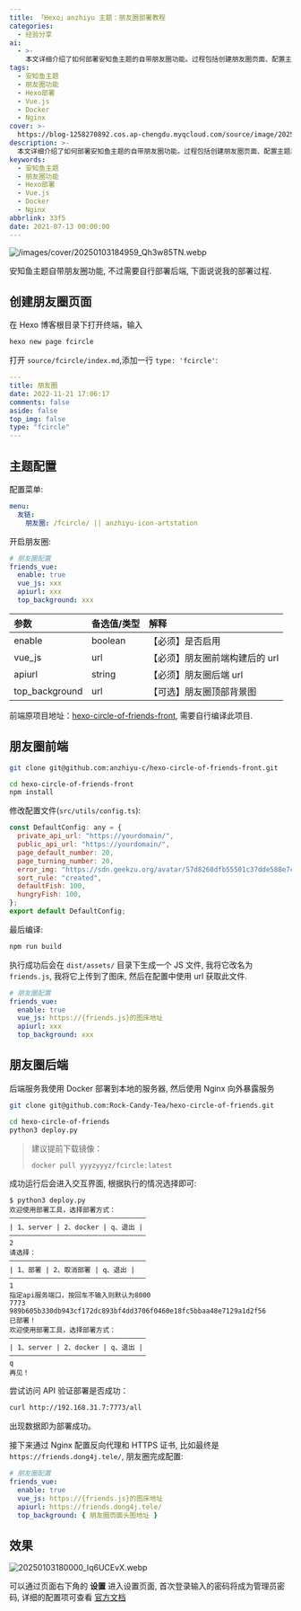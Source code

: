 ```yaml
---
title: 「Hexo」anzhiyu 主题：朋友圈部署教程
categories:
  - 经验分享
ai:
  - >-
    本文详细介绍了如何部署安知鱼主题的自带朋友圈功能。过程包括创建朋友圈页面、配置主题以及部署前后端服务。前端使用Hexo和Vue.js构建，后端通过Docker容器化并使用Nginx进行反向代理和HTTPS证书配置。文章还附带了实际效果展示和官方文档链接供读者参考。
tags:
  - 安知鱼主题
  - 朋友圈功能
  - Hexo部署
  - Vue.js
  - Docker
  - Nginx
cover: >-
  https://blog-1258270892.cos.ap-chengdu.myqcloud.com/source/image/20250103184959_Qh3w85TN.webp
description: >-
  本文详细介绍了如何部署安知鱼主题的自带朋友圈功能。过程包括创建朋友圈页面、配置主题以及部署前后端服务。前端使用Hexo和Vue.js构建，后端通过Docker容器化并使用Nginx进行反向代理和HTTPS证书配置。文章还附带了实际效果展示和官方文档链接供读者参考。
keywords:
  - 安知鱼主题
  - 朋友圈功能
  - Hexo部署
  - Vue.js
  - Docker
  - Nginx
abbrlink: 33f5
date: 2021-07-13 00:00:00
---
```


![/images/cover/20250103184959_Qh3w85TN.webp](https://blog-1258270892.cos.ap-chengdu.myqcloud.com/source/image/20250103184959_Qh3w85TN.webp)

安知鱼主题自带朋友圈功能, 不过需要自行部署后端, 下面说说我的部署过程.

## 创建朋友圈页面

在 Hexo 博客根目录下打开终端，输入

```bash
hexo new page fcircle
```

打开 `source/fcircle/index.md`,添加一行 `type: 'fcircle'`:

```yaml
---
title: 朋友圈
date: 2022-11-21 17:06:17
comments: false
aside: false
top_img: false
type: "fcircle"
---
```

## 主题配置

配置菜单:

```yaml
menu:
  友链:
    朋友圈: /fcircle/ || anzhiyu-icon-artstation
```

开启朋友圈:

```yaml
# 朋友圈配置
friends_vue:
  enable: true
  vue_js: xxx
  apiurl: xxx
  top_background: xxx
```

| 参数           | 备选值/类型 | 解释                           |
| :------------- | :---------- | :----------------------------- |
| enable         | boolean     | 【必须】是否启用               |
| vue_js         | url         | 【必须】朋友圈前端构建后的 url |
| apiurl         | string      | 【必须】朋友圈后端 url         |
| top_background | url         | 【可选】朋友圈顶部背景图       |

前端原项目地址：[hexo-circle-of-friends-front](https://github.com/anzhiyu-c/hexo-circle-of-friends-front), 需要自行编译此项目.

## 朋友圈前端

<!-- MBP  /Users/dong4j/Developer/3.Knowledge/site/hexo-circle-of-friends-front/ -->

```bash
git clone git@github.com:anzhiyu-c/hexo-circle-of-friends-front.git

cd hexo-circle-of-friends-front
npm install
```

修改配置文件(`src/utils/config.ts`):

```javascript
const DefaultConfig: any = {
  private_api_url: "https://yourdomain/",
  public_api_url: "https://yourdomain/",
  page_default_number: 20,
  page_turning_number: 20,
  error_img: "https://sdn.geekzu.org/avatar/57d8260dfb55501c37dde588e7c3852c",
  sort_rule: "created",
  defaultFish: 100,
  hungryFish: 100,
};
export default DefaultConfig;
```

最后编译:

```bash
npm run build
```

执行成功后会在 `dist/assets/` 目录下生成一个 JS 文件, 我将它改名为 `friends.js`, 我将它上传到了图床, 然后在配置中使用 url 获取此文件.

```yaml
# 朋友圈配置
friends_vue:
  enable: true
  vue_js: https://{friends.js}的图床地址
  apiurl: xxx
  top_background: xxx
```

## 朋友圈后端

后端服务我使用 Docker 部署到本地的服务器, 然后使用 Nginx 向外暴露服务

```bash
git clone git@github.com:Rock-Candy-Tea/hexo-circle-of-friends.git

cd hexo-circle-of-friends
python3 deploy.py
```

> 建议提前下载镜像：
>
> ```bash
> docker pull yyyzyyyz/fcircle:latest
> ```

成功运行后会进入交互界面, 根据执行的情况选择即可:

```
$ python3 deploy.py
欢迎使用部署工具，选择部署方式：
——————————————————————————————————
| 1、server | 2、docker | q、退出 |
——————————————————————————————————
2
请选择：
——————————————————————————————————
| 1、部署 | 2、取消部署 | q、退出 |
——————————————————————————————————
1
指定api服务端口，按回车不输入则默认为8000
7773
989b605b330db943cf172dc893bf4dd3706f0460e18fc5bbaa48e7129a1d2f56
已部署！
欢迎使用部署工具，选择部署方式：
——————————————————————————————————
| 1、server | 2、docker | q、退出 |
——————————————————————————————————
q
再见！
```

尝试访问 API 验证部署是否成功：

```bash
curl http://192.168.31.7:7773/all
```

出现数据即为部署成功。

接下来通过 Nginx 配置反向代理和 HTTPS 证书, 比如最终是 `https://friends.dong4j.tele/`, 朋友圈完成配置:

```yaml
# 朋友圈配置
friends_vue:
  enable: true
  vue_js: https://{friends.js}的图床地址
  apiurl: https://friends.dong4j.tele/
  top_background: { 朋友圈页面头图地址 }
```

## 效果

![20250103180000_Iq6UCEvX.webp](https://blog-1258270892.cos.ap-chengdu.myqcloud.com/source/image/20250103180000_Iq6UCEvX.webp)

可以通过页面右下角的 **设置** 进入设置页面, 首次登录输入的密码将成为管理员密码, 详细的配置项可查看 [官方文档](https://fcircle-doc.yyyzyyyz.cn/#/settings?id=%e9%a1%b9%e7%9b%ae%e9%85%8d%e7%bd%ae)
